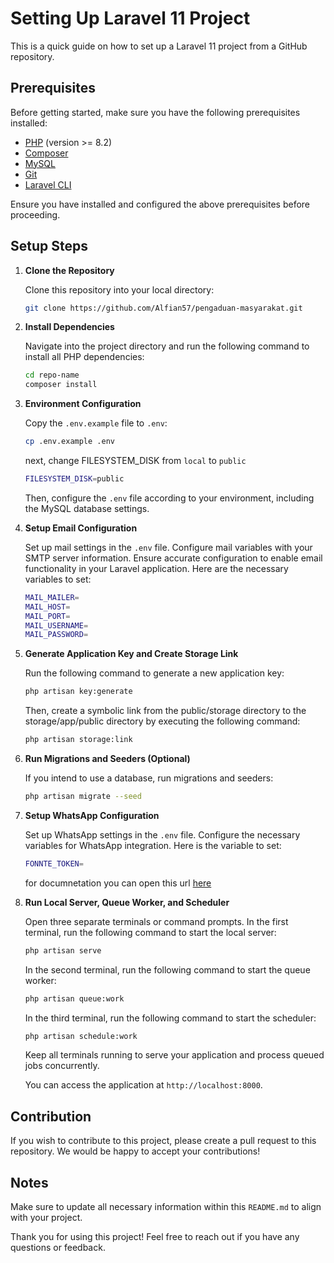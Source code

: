 # Setting Up Laravel 11 Project

This is a quick guide on how to set up a Laravel 11 project from a GitHub repository.

## Prerequisites

Before getting started, make sure you have the following prerequisites installed:

-   [PHP](https://www.php.net/) (version >= 8.2)
-   [Composer](https://getcomposer.org/)
-   [MySQL](https://www.mysql.com/)
-   [Git](https://git-scm.com/)
-   [Laravel CLI](https://laravel.com/docs/11.x/installation#installation-via-composer)

Ensure you have installed and configured the above prerequisites before proceeding.

## Setup Steps

1. **Clone the Repository**

    Clone this repository into your local directory:

    ```bash
    git clone https://github.com/Alfian57/pengaduan-masyarakat.git
    ```

2. **Install Dependencies**

    Navigate into the project directory and run the following command to install all PHP dependencies:

    ```bash
    cd repo-name
    composer install
    ```

3. **Environment Configuration**

    Copy the `.env.example` file to `.env`:

    ```bash
    cp .env.example .env
    ```

    next, change FILESYSTEM_DISK from `local` to `public`

    ```bash
    FILESYSTEM_DISK=public
    ```

    Then, configure the `.env` file according to your environment, including the MySQL database settings.

4. **Setup Email Configuration**

    Set up mail settings in the `.env` file. Configure mail variables with your SMTP server information. Ensure accurate configuration to enable email functionality in your Laravel application. Here are the necessary variables to set:

    ```bash
    MAIL_MAILER=
    MAIL_HOST=
    MAIL_PORT=
    MAIL_USERNAME=
    MAIL_PASSWORD=
    ```

5. **Generate Application Key and Create Storage Link**

    Run the following command to generate a new application key:

    ```bash
    php artisan key:generate
    ```

    Then, create a symbolic link from the public/storage directory to the storage/app/public directory by executing the following command:

    ```bash
    php artisan storage:link
    ```

6. **Run Migrations and Seeders (Optional)**

    If you intend to use a database, run migrations and seeders:

    ```bash
    php artisan migrate --seed
    ```

7. **Setup WhatsApp Configuration**

    Set up WhatsApp settings in the `.env` file. Configure the necessary variables for WhatsApp integration. Here is the variable to set:

    ```bash
    FONNTE_TOKEN=
    ```

    for documnetation you can open this url
    [here](https://scribehow.com/shared/Mengganti_Fontee_Token_pada_aplikasi_SmartSPP__nExLP-OTSuaeWvSO50TYXw)

8. **Run Local Server, Queue Worker, and Scheduler**

    Open three separate terminals or command prompts. In the first terminal, run the following command to start the local server:

    ```bash
    php artisan serve
    ```

    In the second terminal, run the following command to start the queue worker:

    ```bash
    php artisan queue:work
    ```

    In the third terminal, run the following command to start the scheduler:

    ```bash
    php artisan schedule:work
    ```

    Keep all terminals running to serve your application and process queued jobs concurrently.

    You can access the application at `http://localhost:8000`.

## Contribution

If you wish to contribute to this project, please create a pull request to this repository. We would be happy to accept your contributions!

## Notes

Make sure to update all necessary information within this `README.md` to align with your project.

Thank you for using this project! Feel free to reach out if you have any questions or feedback.
